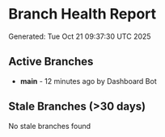 # Branch Health Report
Generated: Tue Oct 21 09:37:30 UTC 2025

## Active Branches
- **main** - 12 minutes ago by Dashboard Bot

## Stale Branches (>30 days)
No stale branches found
